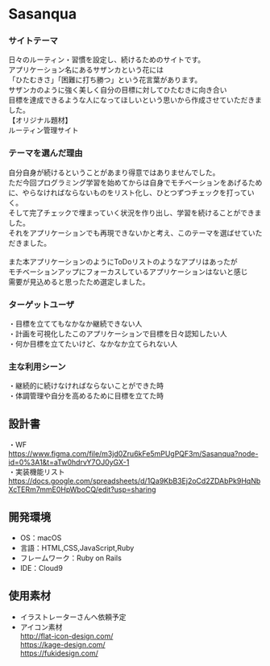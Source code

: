 # Sasanqua

### サイトテーマ
日々のルーティン・習慣を設定し、続けるためのサイトです。<br>
アプリケーション名にあるサザンカという花には<br>
「ひたむきさ」「困難に打ち勝つ」という花言葉があります。<br>
サザンカのように強く美しく自分の目標に対してひたむきに向き合い<br>
目標を達成できるような人になってほしいという思いから作成させていただきました。<br>
【オリジナル題材】<br>
ルーティン管理サイト<br>

### テーマを選んだ理由
自分自身が続けるということがあまり得意ではありませんでした。<br>
ただ今回プログラミング学習を始めてからは自身でモチベーションをあげるために、やらなければならないものをリスト化し、ひとつずつチェックを打っていく。<br>
そして完了チェックで埋まっていく状況を作り出し、学習を続けることができました。<br>
それをアプリケーションでも再現できないかと考え、このテーマを選ばせていただきました。<br>
<br>
また本アプリケーションのようにToDoリストのようなアプリはあったが<br>
モチベーションアップにフォーカスしているアプリケーションはないと感じ<br>
需要が見込めると思ったため選定しました。<br>

### ターゲットユーザ
・目標を立ててもなかなか継続できない人<br>
・計画を可視化したこのアプリケーションで目標を日々認知したい人<br>
・何か目標を立てたいけど、なかなか立てられない人<br>

### 主な利用シーン
・継続的に続けなければならないことができた時<br>
・体調管理や自分を高めるために目標を立てた時<br>

## 設計書
・WF<br>
https://www.figma.com/file/m3jd0Zru6kFe5mPUgPQF3m/Sasanqua?node-id=0%3A1&t=aTw0hdrvY7OJ0yGX-1<br>
・実装機能リスト<br>
https://docs.google.com/spreadsheets/d/1Qa9KbB3Ej2oCd2ZDAbPk9HqNbXcTERm7mmE0HpWboCQ/edit?usp=sharing<br>

## 開発環境
- OS：macOS
- 言語：HTML,CSS,JavaScript,Ruby
- フレームワーク：Ruby on Rails
- IDE：Cloud9

## 使用素材
- イラストレーターさんへ依頼予定
- アイコン素材<br>
http://flat-icon-design.com/ <br>
https://kage-design.com/ <br>
https://fukidesign.com/ <br>
